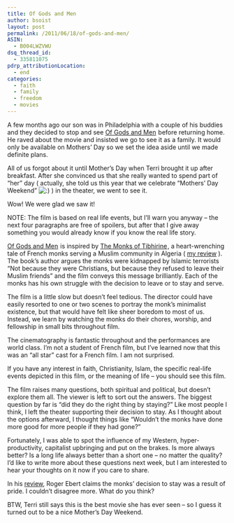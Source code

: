 ```yaml
---
title: Of Gods and Men
author: bsoist
layout: post
permalink: /2011/06/18/of-gods-and-men/
ASIN:
  - B004LWZVWU
dsq_thread_id:
  - 335811075
pdrp_attributionLocation:
  - end
categories:
  - faith
  - family
  - freedom
  - movies
---
```

A few months ago our son was in Philadelphia with a couple of his buddies and they decided to stop and see [Of Gods and Men][1]<img style="border: none !important; margin: 0px !important;" alt="" src="http://www.assoc-amazon.com/e/ir?t=&l=as2&o=1&a=B004LWZVWU&camp=217145&creative=399373" width="1" height="1" border="0" /> before returning home. He raved about the movie and insisted we go to see it as a family. It would only be available on Mothers’ Day so we set the idea aside until we made definite plans.

All of us forgot about it until Mother’s Day when Terri brought it up after breakfast. After she convinced us that she really wanted to spend part of “her” day ( actually, she told us this year that we celebrate “Mothers’ Day Weekend” <img src='http://archive.whsjr.soistmann.com/oped/wp-includes/images/smilies/icon_smile.gif' alt=':)' class='wp-smiley' /> ) in the theater, we went to see it.

Wow! We were glad we saw it!

NOTE: The film is based on real life events, but I&#8217;ll warn you anyway &#8211; the next four paragraphs are free of spoilers, but after that I give away something you would already know if you know the real life story.

[Of Gods and Men][1]<img style="border: none !important; margin: 0px !important;" alt="" src="http://www.assoc-amazon.com/e/ir?t=&l=as2&o=1&a=B004LWZVWU&camp=217145&creative=399373" width="1" height="1" border="0" /> is inspired by [The Monks of Tibhirine][2]<img style="border: none !important; margin: 0px !important;" alt="" src="http://www.assoc-amazon.com/e/ir?t=&l=as2&o=1&a=0312302940&camp=217145&creative=399369" width="1" height="1" border="0" />, a heart-wrenching tale of French monks serving a Muslim community in Algeria ( [my review][3] ). The book’s author argues the monks were kidnapped by Islamic terrorists “Not because they were Christians, but because they refused to leave their Muslim friends” and the film conveys this message brilliantly. Each of the monks has his own struggle with the decision to leave or to stay and serve.

The film is a little slow but doesn’t feel tedious. The director could have easily resorted to one or two scenes to portray the monk’s minimalist existence, but that would have felt like sheer boredom to most of us. Instead, we learn by watching the monks do their chores, worship, and fellowship in small bits throughout film.

The cinematography is fantastic throughout and the performances are world class. I’m not a student of French film, but I’ve learned now that this was an “all star” cast for a French film. I am not surprised.

If you have any interest in faith, Christianity, Islam, the specific real-life events depicted in this film, or the meaning of life &#8211; you should see this film.

The film raises many questions, both spiritual and political, but doesn’t explore them all. The viewer is left to sort out the answers. The biggest question by far is “did they do the right thing by staying?” Like most people I think, I left the theater supporting their decision to stay. As I thought about the options afterward, I thought things like “Wouldn’t the monks have done more good for more people if they had gone?”

Fortunately, I was able to spot the influence of my Western, hyper-productivity, capitalist upbringing and put on the brakes. Is more always better? Is a long life always better than a short one &#8211; no matter the quality? I’d like to write more about these questions next week, but I am interested to hear your thoughts on it now if you care to share.

In his [review][4], Roger Ebert claims the monks&#8217; decision to stay was a result of pride. I couldn&#8217;t disagree more. What do you think?

BTW, Terri still says this is the best movie she has ever seen &#8211; so I guess it turned out to be a nice Mother’s Day Weekend.

 [1]: http://www.amazon.com/gp/product/B004LWZVWU/ref=as_li_ss_tl?ie=UTF8&tag=weifyoasme-20&linkCode=as2&camp=217145&creative=399373&creativeASIN=B004LWZVWU
 [2]: http://www.amazon.com/gp/product/0312302940/ref=as_li_ss_tl?ie=UTF8&tag=weifyoasme-20&linkCode=as2&camp=217145&creative=399369&creativeASIN=0312302940
 [3]: http://whsjr.soistmann.com/oped/2011/06/16/the-monks-of-tibhirine/
 [4]: http://rogerebert.suntimes.com/apps/pbcs.dll/article?AID=/20110310/REVIEWS/110319994

